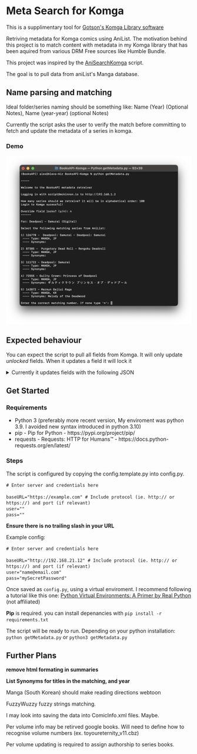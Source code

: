 # Meta Search for Komga

This is a supplimentary tool for [Gotson's Komga Library software](https://github.com/gotson/komga)

Retriving metadata for Komga comics using AniList. The motivation behind this project is to match content with metadata in my Komga library that has been aquired from various DRM Free sources like Humble Bundle.

This project was inspired by the [AniSearchKomga](https://github.com/Pfuenzle/AnisearchKomga) script.

The goal is to pull data from aniList's Manga database.

## Name parsing and matching

Ideal folder/series naming should be something like: Name (Year) (Optional Notes), Name (year-year) (optional Notes)

Currently the script asks the user to verify the match before committing to fetch and update the metadata of a series in komga. 

### Demo 

![Script retrieving library and suggesting metadata](img/metatada-retrieval.png "Script retrieving library and suggesting metadata")


## Expected behaviour

You can expect the script to pull all fields from Komga. It will only update *unlocked* fields. When it updates a field it will lock it 
<details>

<summary>Currently it updates fields with the following JSON</summary>

```
pushJSON = '''
{
  "status": "%s",
  "statusLock": %r,
  "title": "%s",
  "titleLock": %r,
  "titleSort": "%s",
  "titleSortLock": %r,
  "summary": "%s",
  "summaryLock": %r,
  "publisher": "%s",
  "publisherLock": %r,
  "readingDirectionLock": %r,
  "ageRatingLock": %r,
  "language": "%s",
  "languageLock": %r,
  "genresLock": %r,
  "tagsLock": %s,
  "totalBookCountLock": %r,
  "tags": %s,
  "readingDirection": "%s",
  "ageRating": %s,
  "genres": %s,
  "totalBookCount": %s,
}
''' % (komgaSeries.status,
  komgaSeries.statusLock, 
  komgaSeries.title, 
  komgaSeries.titleLock,
  komgaSeries.titleSort,
  komgaSeries.titleSortLock,
  komgaSeries.summary,
  komgaSeries.summaryLock,
  komgaSeries.publisher,
  komgaSeries.publisherLock,
  komgaSeries.readingDirectionLock,
  komgaSeries.ageRatingLock,
  komgaSeries.language,
  komgaSeries.languageLock,
  komgaSeries.genresLock,
  komgaSeries.tagsLock,
  komgaSeries.totalBookCountLock,
  patchTags,
  komgaSeries.readingDirection,
  komgaSeries.ageRating,
  patchGenres,
  komgaSeries.totalBookCount,
  )
```

</details>

## Get Started

### Requirements

<ul>
<li>Python 3 (preferably more recent version, My enviroment was python 3.9. I avoided new syntax introduced in python 3.10)</li>
<li>pip - Pip for Python - https://pypi.org/project/pip/ </li>
<li>requests - Requests: HTTP for Humans™ - https://docs.python-requests.org/en/latest/ </li>
</ul>

### Steps

The script is configured by copying the config.template.py into config.py. 

```
# Enter server and credentials here

baseURL="https://example.com" # Include protocol (ie. http:// or https://) and port (if relevant)
user=""
pass=""
```

**Ensure there is no trailing slash in your URL**

Example config:
```
# Enter server and credentials here

baseURL="http://192.168.21.12" # Include protocol (ie. http:// or https://) and port (if relevant)
user="name@email.com"
pass="mySecretPassword"
```

Once saved as `config.py`, using a virtual enviroment. I recommend following a tutorial like this one: [Python Virtual Environments: A Primer
by Real Python](https://realpython.com/python-virtual-environments-a-primer/#using-virtual-environments) (not affiliated)

**Pip** is required. you can install depenancies with
`pip install -r requirements.txt`

The script will be ready to run. Depending on your python installation:
`python getMetadata.py` or `python3 getMetadata.py`



## Further Plans

**remove html formating in summaries**

**List Synonyms for titles in the matching, and year**

Manga (South Korean) should make reading directions webtoon

FuzzyWuzzy fuzzy strings matching.

I may look into saving the data into ComicInfo.xml files. Maybe.

Per volume info may be retirved google books. Will need to define how to recognise volume numbers (ex. toyoureternity_v11.cbz)

Per volume updating is required to assign authorship to series books. 
